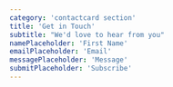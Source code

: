 ```yaml
---
category: 'contactcard section'
title: 'Get in Touch'
subtitle: "We'd love to hear from you"
namePlaceholder: 'First Name'
emailPlaceholder: 'Email'
messagePlaceholder: 'Message'
submitPlaceholder: 'Subscribe'
---
```

